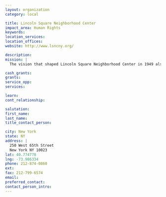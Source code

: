 ```yaml
---
layout: organization
category: local

title: Lincoln Square Neighborhood Center
impact_area: Human Rights
keywords: 
location_services: 
location_offices: 
website: http://www.lsncny.org/

description: 
mission: |
  The vision that shaped Lincoln Square Neighborhood Center in 1949 also shaped the Settlement House movement begun over 100 years ago. Throughout this city, neighbors stood up and took responsibility for each other, working cooperatively to build networks or services to support and empower all who lived there. The result was a groundswell of neighborhoods where people could live safely, nurture their children, and participate in their own success.work in this community.

cash_grants: 
grants: 
service_opp: 
services: 

learn: 
cont_relationship: 

salutation: 
first_name: 
last_name: 
title_contact_person: 

city: New York
state: NY
address: |
  250 West 65th Street  
  New York NY 10023
lat: 40.774778
lng: -73.986334
phone: 212-874-0860
ext: 
fax: 212-799-6574
email: 
preferred_contact: 
contact_person_intro: 
---
```

